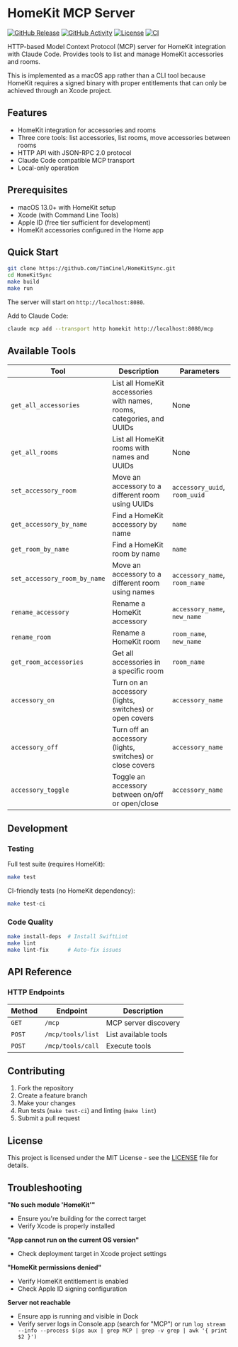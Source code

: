 # HomeKit MCP Server

[![GitHub Release](https://img.shields.io/github/v/release/TimCinel/homekit-mcp?style=for-the-badge)](https://github.com/TimCinel/homekit-mcp/releases)
[![GitHub Activity](https://img.shields.io/github/commit-activity/m/TimCinel/homekit-mcp?style=for-the-badge)](https://github.com/TimCinel/homekit-mcp/commits/main)
[![License](https://img.shields.io/github/license/TimCinel/homekit-mcp?style=for-the-badge)](LICENSE)
[![CI](https://img.shields.io/github/actions/workflow/status/TimCinel/homekit-mcp/ci.yml?style=for-the-badge&label=CI)](https://github.com/TimCinel/homekit-mcp/actions/workflows/ci.yml)

HTTP-based Model Context Protocol (MCP) server for HomeKit integration with Claude Code. Provides tools to list and manage HomeKit accessories and rooms.

This is implemented as a macOS app rather than a CLI tool because HomeKit requires a signed binary with proper entitlements that can only be achieved through an Xcode project.

## Features

- HomeKit integration for accessories and rooms
- Three core tools: list accessories, list rooms, move accessories between rooms  
- HTTP API with JSON-RPC 2.0 protocol
- Claude Code compatible MCP transport
- Local-only operation

## Prerequisites

- macOS 13.0+ with HomeKit setup
- Xcode (with Command Line Tools)
- Apple ID (free tier sufficient for development)
- HomeKit accessories configured in the Home app

## Quick Start

```bash
git clone https://github.com/TimCinel/HomeKitSync.git
cd HomeKitSync
make build
make run
```

The server will start on `http://localhost:8080`.

Add to Claude Code:
```bash
claude mcp add --transport http homekit http://localhost:8080/mcp
```

## Available Tools

| Tool | Description | Parameters |
|------|-------------|------------|
| `get_all_accessories` | List all HomeKit accessories with names, rooms, categories, and UUIDs | None |
| `get_all_rooms` | List all HomeKit rooms with names and UUIDs | None |
| `set_accessory_room` | Move an accessory to a different room using UUIDs | `accessory_uuid`, `room_uuid` |
| `get_accessory_by_name` | Find a HomeKit accessory by name | `name` |
| `get_room_by_name` | Find a HomeKit room by name | `name` |
| `set_accessory_room_by_name` | Move an accessory to a different room using names | `accessory_name`, `room_name` |
| `rename_accessory` | Rename a HomeKit accessory | `accessory_name`, `new_name` |
| `rename_room` | Rename a HomeKit room | `room_name`, `new_name` |
| `get_room_accessories` | Get all accessories in a specific room | `room_name` |
| `accessory_on` | Turn on an accessory (lights, switches) or open covers | `accessory_name` |
| `accessory_off` | Turn off an accessory (lights, switches) or close covers | `accessory_name` |
| `accessory_toggle` | Toggle an accessory between on/off or open/close | `accessory_name` |

## Development

### Testing

Full test suite (requires HomeKit):
```bash
make test
```

CI-friendly tests (no HomeKit dependency):
```bash
make test-ci
```

### Code Quality

```bash
make install-deps  # Install SwiftLint
make lint
make lint-fix      # Auto-fix issues
```

## API Reference

### HTTP Endpoints

| Method | Endpoint | Description |
|--------|----------|-------------|
| `GET` | `/mcp` | MCP server discovery |
| `POST` | `/mcp/tools/list` | List available tools |
| `POST` | `/mcp/tools/call` | Execute tools |

## Contributing

1. Fork the repository
2. Create a feature branch
3. Make your changes
4. Run tests (`make test-ci`) and linting (`make lint`)
5. Submit a pull request

## License

This project is licensed under the MIT License - see the [LICENSE](LICENSE) file for details.

## Troubleshooting

**"No such module 'HomeKit'"**
- Ensure you're building for the correct target
- Verify Xcode is properly installed

**"App cannot run on the current OS version"**
- Check deployment target in Xcode project settings

**"HomeKit permissions denied"**
- Verify HomeKit entitlement is enabled
- Check Apple ID signing configuration

**Server not reachable**
- Ensure app is running and visible in Dock
- Verify server logs in Console.app (search for "MCP") or run `log stream --info --process $(ps aux | grep MCP | grep -v grep | awk '{ print $2 }')`
